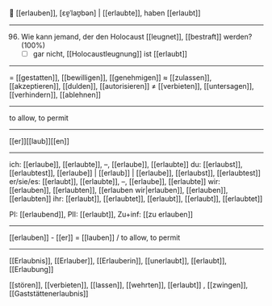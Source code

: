 🤝 [[erlauben]], [ɛɐ̯ˈlaʊ̯bən] | [[erlaubte]], haben [[erlaubt]]

---
96. Wie kann jemand, der den Holocaust [[leugnet]], [[bestraft]] werden? (100%)
	- [ ] gar nicht, [[Holocaustleugnung]] ist [[erlaubt]]

---
= [[gestatten]], [[bewilligen]], [[genehmigen]]
≈ [[zulassen]], [[akzeptieren]], [[dulden]], [[autorisieren]]
≠ [[verbieten]], [[untersagen]], [[verhindern]], [[ablehnen]]

---
to allow, to permit

---
[[er]][[laub]][[en]]

---
ich: [[erlaube]], [[erlaubte]], –, [[erlaube]], [[erlaubte]]
du: [[erlaubst]], [[erlaubtest]], [[erlaube]] | [[erlaub]] | [[erlaube]], [[erlaubst]], [[erlaubtest]]
er/sie/es: [[erlaubt]], [[erlaubte]], –, [[erlaube]], [[erlaubte]]
wir: [[erlauben]], [[erlaubten]], [[erlauben wir|erlauben]], [[erlauben]], [[erlaubten]]
ihr: [[erlaubt]], [[erlaubtet]], [[erlaubt]], [[erlaubt]], [[erlaubtet]]

PI: [[erlaubend]], PII: [[erlaubt]], Zu+inf: [[zu erlauben]]

---
[[erlauben]] - [[er]] = [[lauben]] / to allow, to permit

---
[[Erlaubnis]], [[Erlauber]], [[Erlauberin]], [[unerlaubt]], [[erlaubt]], [[Erlaubung]]

[[stören]], [[verbieten]], [[lassen]], [[wehrten]], [[erlaubt]]
, [[zwingen]], [[Gaststättenerlaubnis]]